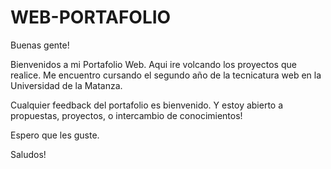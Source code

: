 # WEB-PORTAFOLIO

Buenas gente!

Bienvenidos a mi Portafolio Web. Aqui ire volcando los proyectos que realice.
Me encuentro cursando el segundo año de la tecnicatura web en la Universidad de la Matanza.

Cualquier feedback del portafolio es bienvenido. Y estoy abierto a propuestas, proyectos, o intercambio de conocimientos!

Espero que les guste.

Saludos!
